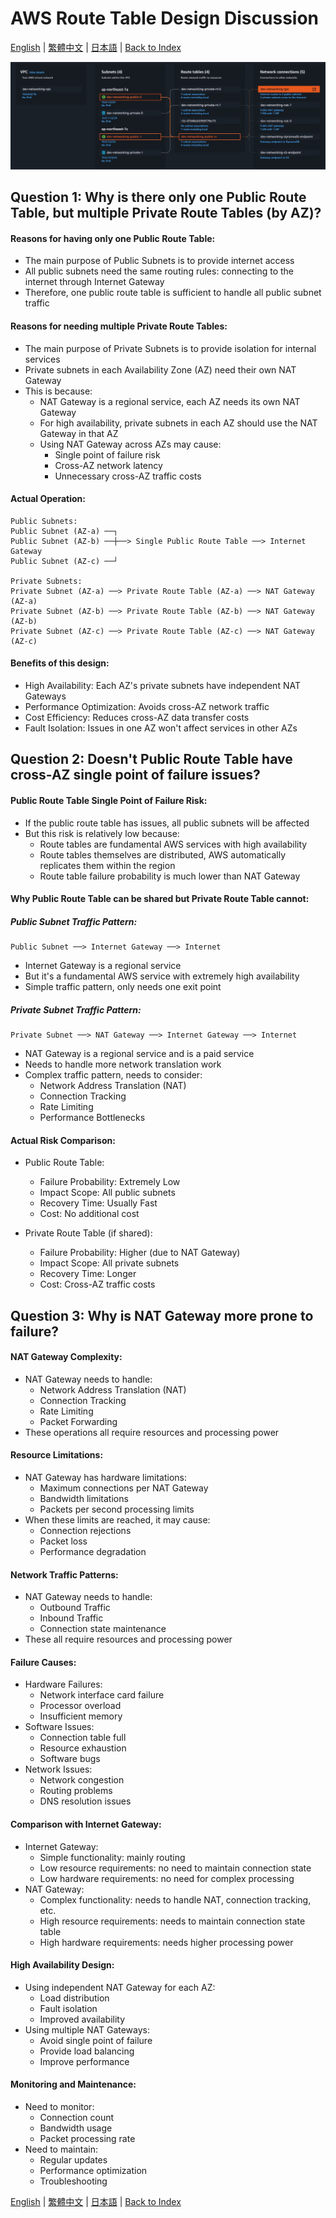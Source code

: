 # AWS Route Table Design Discussion

[English](04_aws_route_table_design.md) | [繁體中文](../zh-tw/04_aws_route_table_design.md) | [日本語](../ja/04_aws_route_table_design.md) | [Back to Index](../README.md)

![VPC Resource Relationship Diagram](../images/vpc_resource_map.jpg)

## Question 1: Why is there only one Public Route Table, but multiple Private Route Tables (by AZ)?

#### Reasons for having only one Public Route Table:
- The main purpose of Public Subnets is to provide internet access
- All public subnets need the same routing rules: connecting to the internet through Internet Gateway
- Therefore, one public route table is sufficient to handle all public subnet traffic

#### Reasons for needing multiple Private Route Tables:
- The main purpose of Private Subnets is to provide isolation for internal services
- Private subnets in each Availability Zone (AZ) need their own NAT Gateway
- This is because:
  - NAT Gateway is a regional service, each AZ needs its own NAT Gateway
  - For high availability, private subnets in each AZ should use the NAT Gateway in that AZ
  - Using NAT Gateway across AZs may cause:
    - Single point of failure risk
    - Cross-AZ network latency
    - Unnecessary cross-AZ traffic costs

#### Actual Operation:
```
Public Subnets:
Public Subnet (AZ-a) ──┐
Public Subnet (AZ-b) ──┼──> Single Public Route Table ──> Internet Gateway
Public Subnet (AZ-c) ──┘

Private Subnets:
Private Subnet (AZ-a) ──> Private Route Table (AZ-a) ──> NAT Gateway (AZ-a)
Private Subnet (AZ-b) ──> Private Route Table (AZ-b) ──> NAT Gateway (AZ-b)
Private Subnet (AZ-c) ──> Private Route Table (AZ-c) ──> NAT Gateway (AZ-c)
```

#### Benefits of this design:
- High Availability: Each AZ's private subnets have independent NAT Gateways
- Performance Optimization: Avoids cross-AZ network traffic
- Cost Efficiency: Reduces cross-AZ data transfer costs
- Fault Isolation: Issues in one AZ won't affect services in other AZs

## Question 2: Doesn't Public Route Table have cross-AZ single point of failure issues?

#### Public Route Table Single Point of Failure Risk:
- If the public route table has issues, all public subnets will be affected
- But this risk is relatively low because:
  - Route tables are fundamental AWS services with high availability
  - Route tables themselves are distributed, AWS automatically replicates them within the region
  - Route table failure probability is much lower than NAT Gateway

#### Why Public Route Table can be shared but Private Route Table cannot:

##### Public Subnet Traffic Pattern:
```
Public Subnet ──> Internet Gateway ──> Internet
```
- Internet Gateway is a regional service
- But it's a fundamental AWS service with extremely high availability
- Simple traffic pattern, only needs one exit point

##### Private Subnet Traffic Pattern:
```
Private Subnet ──> NAT Gateway ──> Internet Gateway ──> Internet
```
- NAT Gateway is a regional service and is a paid service
- Needs to handle more network translation work
- Complex traffic pattern, needs to consider:
  - Network Address Translation (NAT)
  - Connection Tracking
  - Rate Limiting
  - Performance Bottlenecks

#### Actual Risk Comparison:
- Public Route Table:
  - Failure Probability: Extremely Low
  - Impact Scope: All public subnets
  - Recovery Time: Usually Fast
  - Cost: No additional cost

- Private Route Table (if shared):
  - Failure Probability: Higher (due to NAT Gateway)
  - Impact Scope: All private subnets
  - Recovery Time: Longer
  - Cost: Cross-AZ traffic costs

## Question 3: Why is NAT Gateway more prone to failure?

#### NAT Gateway Complexity:
- NAT Gateway needs to handle:
  - Network Address Translation (NAT)
  - Connection Tracking
  - Rate Limiting
  - Packet Forwarding
- These operations all require resources and processing power

#### Resource Limitations:
- NAT Gateway has hardware limitations:
  - Maximum connections per NAT Gateway
  - Bandwidth limitations
  - Packets per second processing limits
- When these limits are reached, it may cause:
  - Connection rejections
  - Packet loss
  - Performance degradation

#### Network Traffic Patterns:
- NAT Gateway needs to handle:
  - Outbound Traffic
  - Inbound Traffic
  - Connection state maintenance
- These all require resources and processing power

#### Failure Causes:
- Hardware Failures:
  - Network interface card failure
  - Processor overload
  - Insufficient memory
- Software Issues:
  - Connection table full
  - Resource exhaustion
  - Software bugs
- Network Issues:
  - Network congestion
  - Routing problems
  - DNS resolution issues

#### Comparison with Internet Gateway:
- Internet Gateway:
  - Simple functionality: mainly routing
  - Low resource requirements: no need to maintain connection state
  - Low hardware requirements: no need for complex processing
- NAT Gateway:
  - Complex functionality: needs to handle NAT, connection tracking, etc.
  - High resource requirements: needs to maintain connection state table
  - High hardware requirements: needs higher processing power

#### High Availability Design:
- Using independent NAT Gateway for each AZ:
  - Load distribution
  - Fault isolation
  - Improved availability
- Using multiple NAT Gateways:
  - Avoid single point of failure
  - Provide load balancing
  - Improve performance

#### Monitoring and Maintenance:
- Need to monitor:
  - Connection count
  - Bandwidth usage
  - Packet processing rate
- Need to maintain:
  - Regular updates
  - Performance optimization
  - Troubleshooting

[English](04_aws_route_table_design.md) | [繁體中文](../zh-tw/04_aws_route_table_design.md) | [日本語](../ja/04_aws_route_table_design.md) | [Back to Index](../README.md) 